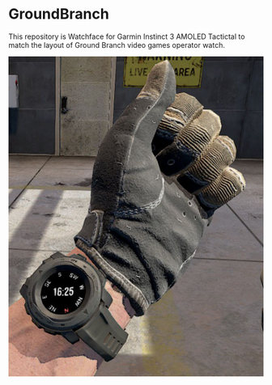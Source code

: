 # GroundBranch

This repository is Watchface for Garmin Instinct 3 AMOLED Tactictal to match
the layout of Ground Branch video games operator watch.

![](references/16900_6.jpg)